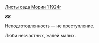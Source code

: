 [Листы сада Мории 1 1924г](https://127.0.0.1:4002/agni/1924)

___88___

Неподготовленность — не преступление.   

Люби несчастных, жалей малых.   


